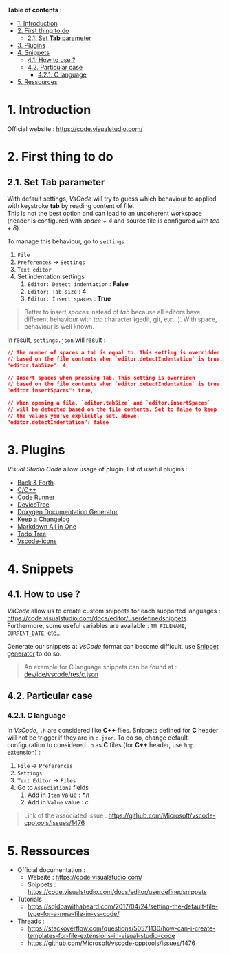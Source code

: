 **Table of contents :**
- [1. Introduction](#1-introduction)
- [2. First thing to do](#2-first-thing-to-do)
  - [2.1. Set **Tab** parameter](#21-set-tab-parameter)
- [3. Plugins](#3-plugins)
- [4. Snippets](#4-snippets)
  - [4.1. How to use ?](#41-how-to-use-)
  - [4.2. Particular case](#42-particular-case)
    - [4.2.1. C language](#421-c-language)
- [5. Ressources](#5-ressources)

# 1. Introduction

Official website : https://code.visualstudio.com/

# 2. First thing to do

## 2.1. Set **Tab** parameter

With default settings, _VsCode_ will try to guess which behaviour to applied with keystroke **tab** by reading content of file.  
This is not the best option and can lead to an uncoherent workspace (header is configured with _space + 4_ and source file is configured with _tab + 8_).

To manage this behaviour, go to `settings` :
1. `File`
2. `Preferences` -> `Settings`
3. `Text editor`
4. Set indentation settings
   1. `Editor: Detect indentation` : **False**
   2. `Editor: Tab size` : **4**
   3. `Editor: Insert spaces` : **True**

> Better to insert _spaces_ instead of _tab_ because all editors have different behaviour with _tab_ character (gedit, git, etc...). With space, behaviour is well known.

In result, `settings.json` will result :
```json
// The number of spaces a tab is equal to. This setting is overridden
// based on the file contents when `editor.detectIndentation` is true.
"editor.tabSize": 4,

// Insert spaces when pressing Tab. This setting is overriden
// based on the file contents when `editor.detectIndentation` is true.
"editor.insertSpaces": true,

// When opening a file, `editor.tabSize` and `editor.insertSpaces`
// will be detected based on the file contents. Set to false to keep
// the values you've explicitly set, above.
"editor.detectIndentation": false

```

# 3. Plugins

_Visual Studio Code_ allow usage of plugin, list of useful plugins :
- [Back & Forth](https://marketplace.visualstudio.com/items?itemName=nick-rudenko.back-n-forth)
- [C/C++](https://marketplace.visualstudio.com/items?itemName=ms-vscode.cpptools)
- [Code Runner](https://marketplace.visualstudio.com/items?itemName=formulahendry.code-runner)
- [DeviceTree](https://marketplace.visualstudio.com/items?itemName=plorefice.devicetree)
- [Doxygen Documentation Generator](https://marketplace.visualstudio.com/items?itemName=cschlosser.doxdocgen)
- [Keep a Changelog](https://marketplace.visualstudio.com/items?itemName=RLNT.keep-a-changelog)
- [Markdown All in One](https://marketplace.visualstudio.com/items?itemName=yzhang.markdown-all-in-one)
- [Todo Tree](https://marketplace.visualstudio.com/items?itemName=Gruntfuggly.todo-tree)
- [Vscode-icons](https://marketplace.visualstudio.com/items?itemName=vscode-icons-team.vscode-icons)

# 4. Snippets

## 4.1. How to use ?

_VsCode_ allow us to create custom snippets for each supported languages : https://code.visualstudio.com/docs/editor/userdefinedsnippets.  
Furthermore, some useful variables are available : `TM_FILENAME`, `CURRENT_DATE`, etc...

Generate our snippets at _VsCode_ format can become difficult, use [Snippet generator](https://snippet-generator.app/) to do so.
> An exemple for C language snippets can be found at : [dev/ide/vscode/res/c.json](https://github.com/BOREA-DENTAL/DocumentationsCobra/tree/master/Documentations/Developpement/IDE/VsCode/ressources/c.json)

## 4.2. Particular case
### 4.2.1. C language

In _VsCode_, `.h` are considered like **C++** files. Snippets defined for **C** header will not be trigger if they are in `c.json`. To do so, change default configuration to considered `.h` as **C** files (for **C++** header, use `hpp` extension) :  
1. `File` -> `Preferences`
2. `Settings`
3. `Text Editor` -> `Files`
4. Go to `Associations` fields
   1. Add in `Item` value : _*.h_
   2. Add in `Value` value : _c_
> Link of the associated issue : https://github.com/Microsoft/vscode-cpptools/issues/1476

# 5. Ressources

- Official documentation : 
  - Website : https://code.visualstudio.com/
  - Snippets : https://code.visualstudio.com/docs/editor/userdefinedsnippets
- Tutorials
  - https://sqldbawithabeard.com/2017/04/24/setting-the-default-file-type-for-a-new-file-in-vs-code/
- Threads :
  - https://stackoverflow.com/questions/50571130/how-can-i-create-templates-for-file-extensions-in-visual-studio-code
  - https://github.com/Microsoft/vscode-cpptools/issues/1476